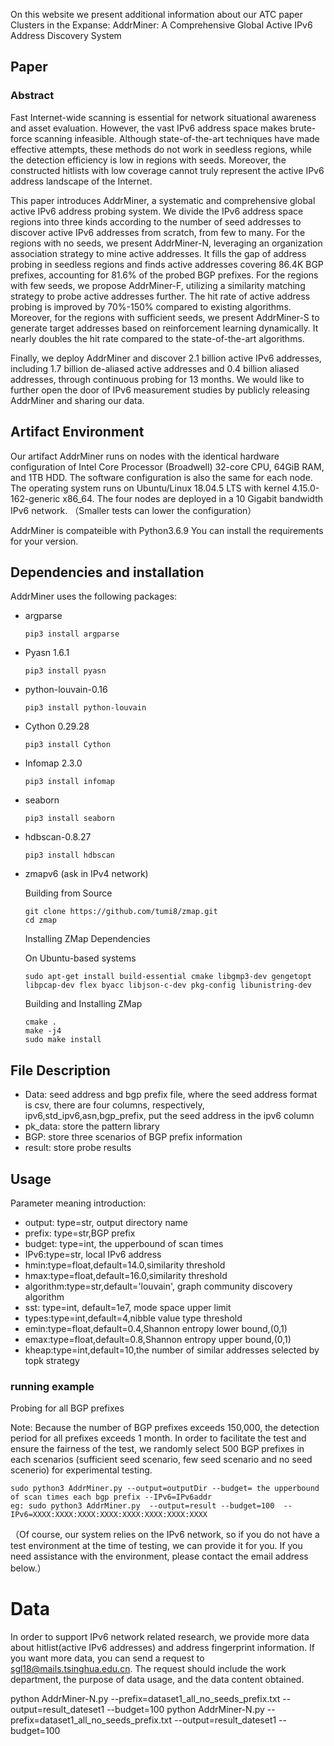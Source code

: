 
On this website we present additional information about our ATC paper Clusters in the Expanse:  AddrMiner: A Comprehensive Global Active IPv6 Address Discovery System


## Paper
### Abstract

  Fast Internet-wide scanning is essential for network situational awareness and asset evaluation. However, the vast IPv6 address space makes brute-force scanning infeasible. Although state-of-the-art techniques have made effective attempts, these methods do not work in seedless regions, while the detection efficiency is low in regions with seeds. Moreover, the constructed hitlists with low coverage cannot truly represent the active IPv6 address landscape of the Internet.

  This paper introduces AddrMiner, a systematic and comprehensive global active IPv6 address probing system. We divide the IPv6 address space regions into three kinds according to the number of seed addresses to discover active IPv6 addresses from scratch, from few to many. For the regions  with no seeds, we present AddrMiner-N, leveraging an organization association strategy to mine active addresses. It fills the gap of address probing in seedless regions and finds active addresses covering 86.4K BGP prefixes, accounting for 81.6% of the probed BGP prefixes. For the regions with few seeds, we propose AddrMiner-F, utilizing  a similarity matching strategy to probe active addresses further. The hit rate of active address probing is improved by 70\%-150\% compared to existing algorithms. Moreover, for the regions with sufficient seeds, we present AddrMiner-S  to generate target addresses based on reinforcement learning dynamically. It nearly doubles the hit rate compared to the state-of-the-art algorithms.

  Finally, we deploy AddrMiner and discover 2.1 billion active IPv6 addresses, including 1.7 billion de-aliased active addresses and 0.4 billion aliased addresses, through continuous probing for 13 months. We would like to further open the door of IPv6 measurement studies by publicly releasing AddrMiner and sharing our data.

## Artifact Environment

  Our artifact AddrMiner runs on nodes with the identical hardware configuration of Intel Core Processor (Broadwell) 32-core CPU, 64GiB RAM, and 1TB HDD. The software configuration is also the same for each node. The operating system runs on Ubuntu/Linux 18.04.5 LTS with kernel 4.15.0-162-generic x86_64. The four nodes are deployed in a 10 Gigabit bandwidth IPv6 network. （Smaller tests can lower the configuration）

  AddrMiner is compateible with Python3.6.9 You can install the requirements for your version. 

## Dependencies and installation
  AddrMiner uses the following packages:
 
* argparse
  ```
  pip3 install argparse
  ```

* Pyasn 1.6.1
  ```
  pip3 install pyasn
  ```
  
* python-louvain-0.16
  ```
  pip3 install python-louvain
  ```
  
* Cython 0.29.28
  ```
  pip3 install Cython
  ```
  
* Infomap 2.3.0
  ```
  pip3 install infomap
  ```
* seaborn
  ```
  pip3 install seaborn
  ```

* hdbscan-0.8.27
  ```
  pip3 install hdbscan
  ```


* zmapv6 (ask in IPv4 network)

  Building from Source

  ```
  git clone https://github.com/tumi8/zmap.git
  cd zmap
  ```
  Installing ZMap Dependencies

  On Ubuntu-based systems
  ```
  sudo apt-get install build-essential cmake libgmp3-dev gengetopt libpcap-dev flex byacc libjson-c-dev pkg-config libunistring-dev
  ```
  Building and Installing ZMap

  ```
  cmake .
  make -j4
  sudo make install
  ```

## File Description
  - Data: seed address and bgp prefix file, where the seed address format is csv, there are four columns, respectively, ipv6,std_ipv6,asn,bgp_prefix, put the seed address in the ipv6 column
  - pk_data: store the pattern library
  - BGP: store three scenarios of BGP prefix information
  - result: store probe results


## Usage
Parameter meaning introduction:
  - output: type=str, output directory name
  - prefix: type=str,BGP prefix
  - budget: type=int, the upperbound of scan times
  - IPv6:type=str, local IPv6 address
  - hmin:type=float,default=14.0,similarity threshold
  - hmax:type=float,default=16.0,similarity threshold
  - algorithm:type=str,default='louvain', graph community discovery algorithm
  - sst: type=int, default=1e7, mode space upper limit
  - types:type=int,default=4,nibble value type threshold
  - emin:type=float,default=0.4,Shannon entropy lower bound,(0,1)
  - emax:type=float,default=0.8,Shannon entropy upper bound,(0,1)
  - kheap:type=int,default=10,the number of similar addresses selected by topk strategy


### running example

  Probing for all BGP prefixes
  
  Note: 
  Because the number of BGP prefixes exceeds 150,000, the detection period for all prefixes exceeds 1 month. In order to facilitate the test and ensure the fairness of the test, we randomly select 500 BGP prefixes in each scenarios (sufficient seed scenario, few seed scenario and no seed scenerio) for experimental testing.
  
  ```
  sudo python3 AddrMiner.py --output=outputDir --budget= the upperbound of scan times each bgp prefix --IPv6=IPv6addr
  eg: sudo python3 AddrMiner.py  --output=result --budget=100  --IPv6=XXXX:XXXX:XXXX:XXXX:XXXX:XXXX:XXXX:XXXX
  ```


（Of course, our system relies on the IPv6 network, so if you do not have a test environment at the time of testing, we can provide it for you. If you need assistance with the environment, please contact the email address below.）



# Data
In order to support IPv6 network related research, we provide more data about hitlist(active IPv6 addresses) and address fingerprint information.
If you want more data, you can send a request to sgl18@mails.tsinghua.edu.cn. 
The request should include the work department, the purpose of data usage, and the data content obtained.





python AddrMiner-N.py --prefix=dataset1_all_no_seeds_prefix.txt --output=result_dateset1 --budget=100
python AddrMiner-N.py --prefix=dataset1_all_no_seeds_prefix.txt --output=result_dateset1 --budget=100
